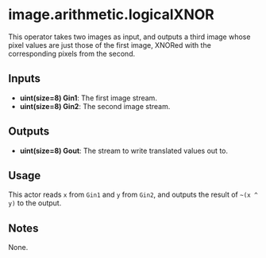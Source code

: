 # image.arithmetic.logicalXNOR
This operator takes two images as input, and outputs a third image whose pixel values are just those of the first image, XNORed with the corresponding pixels from the second. 

## Inputs ##
* **uint(size=8) Gin1**: The first image stream.
* **uint(size=8) Gin2**: The second image stream.

## Outputs ##
* **uint(size=8) Gout**: The stream to write translated values out to.

## Usage ##
This actor reads `x` from `Gin1` and `y` from `Gin2`, and outputs the result of `~(x ^ y)` to the output.

## Notes ##
None.
